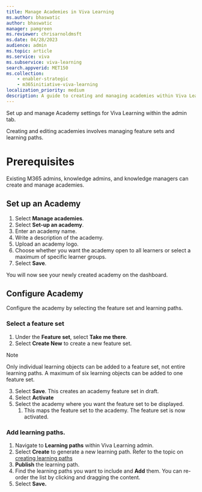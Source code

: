 ```yaml
---
title: Manage Academies in Viva Learning
ms.author: bhaswatic
author: bhaswatic
manager: pamgreen
ms.reviewer: chrisarnoldmsft
ms.date: 04/28/2023
audience: admin
ms.topic: article
ms.service: viva
ms.subservice: viva-learning
search.appverid: MET150
ms.collection: 
    - enabler-strategic
    - m365initiative-viva-learning
localization_priority: medium
description: A guide to creating and managing academies within Viva Learning. 
---
```


Set up and manage Academy settings for Viva Learning within the admin tab. 


Creating and editing academies involves managing feature sets and learning paths. 

# Prerequisites 

Existing M365 admins, knowledge admins, and knowledge managers can create and manage academies.


## Set up an Academy

1. Select **Manage academies**.
1. Select **Set-up an academy**.
1. Enter an academy name. 
1. Write a description of the academy.
1. Upload an academy logo.
1. Choose whether you want the academy open to all learners or select a maximum of specific learner groups. 
1. Select **Save**.

You will now see your newly created academy on the dashboard.   

## Configure Academy

Configure the academy by selecting the feature set and learning paths. 

### Select a feature set

1. Under the **Feature set**, select **Take me there**.
1. Select **Create New** to create a new feature set. 

>[!NOTE]
>Only individual learning objects can be added to a feature set, not entire learning paths. 
>A maximum of six learning objects can be added to one feature set. 

3. Select **Save**. This creates an academy feature set in draft. 
1. Select **Activate**
1. Select the academy where you want the feature set to be displayed.
    1. This maps the feature set to the academy. The feature set is now activated.

### Add learning paths. 

1. Navigate to **Learning paths** within Viva Learning admin. 
1. Select **Create** to generate a new learning path. Refer to the topic on [creating learning paths](/viva/learning/creating-learning-paths) 
1. **Publish** the learning path.
1. Find the learning paths you want to include and **Add** them. You can re-order the list by clicking and dragging the content.
1. Select **Save.**
